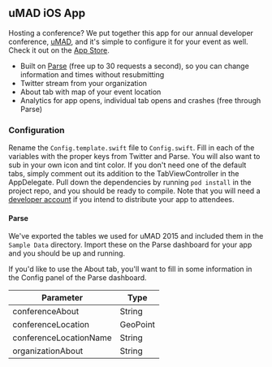 uMAD iOS App
------

Hosting a conference? We put together this app for our annual developer conference, [uMAD](http://umad.me), and it's simple to configure it for your event as well. Check it out on the [App Store](https://itunes.apple.com/us/app/umad-university-of-mad/id964728751?mt=8&ign-mpt=uo%3D4).

* Built on [Parse](http://parse.com) (free up to 30 requests a second), so you can change information and times without resubmitting
* Twitter stream from your organization
* About tab with map of your event location
* Analytics for app opens, individual tab opens and crashes (free through Parse)

### Configuration

Rename the `Config.template.swift` file to `Config.swift`. Fill in each of the variables with the proper keys from Twitter and Parse. You will also want to sub in your own icon and tint color. If you don't need one of the default tabs, simply comment out its addition to the TabViewController in the AppDelegate. Pull down the dependencies by running `pod install` in the project repo, and you should be ready to compile. Note that you will need a [developer account](https://developer.apple.com/programs/ios/) if you intend to distribute your app to attendees.

#### Parse

We've exported the tables we used for uMAD 2015 and included them in the `Sample Data` directory. Import these on the Parse dashboard for your app and you should be up and running.

If you'd like to use the About tab, you'll want to fill in some information in the Config panel of the Parse dashboard. 

Parameter               | Type
-----------------|------
conferenceAbout         | String
conferenceLocation      | GeoPoint
conferenceLocationName | String
organizationAbout       | String

